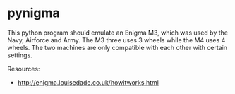 # pynigma

This python program should emulate an Enigma M3, which was used by the Navy, Airforce and Army. The M3 three uses 3 wheels while the M4 uses 4 wheels. The two machines are only compatible with each other with certain settings.

Resources:
- http://enigma.louisedade.co.uk/howitworks.html
